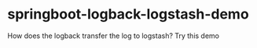 # springboot-logback-logstash-demo
How does the logback transfer the log to logstash? Try this demo
